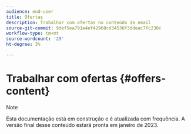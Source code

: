 ```yaml
---
audience: end-user
title: Ofertas
description: Trabalhar com ofertas no conteúdo de email
source-git-commit: 9def5ea791e4ef42968cd34536f3ddeac7fc238c
workflow-type: tm+mt
source-wordcount: '29'
ht-degree: 3%

---
```



# Trabalhar com ofertas {#offers-content}

>[!NOTE]
>
>Esta documentação está em construção e é atualizada com frequência. A versão final desse conteúdo estará pronta em janeiro de 2023.